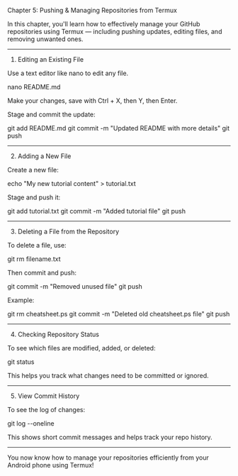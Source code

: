 Chapter 5: Pushing & Managing Repositories from Termux

In this chapter, you'll learn how to effectively manage your GitHub repositories using Termux — including pushing updates, editing files, and removing unwanted ones.


---

1. Editing an Existing File

Use a text editor like nano to edit any file.

nano README.md

Make your changes, save with Ctrl + X, then Y, then Enter.

Stage and commit the update:

git add README.md
git commit -m "Updated README with more details"
git push


---

2. Adding a New File

Create a new file:

echo "My new tutorial content" > tutorial.txt

Stage and push it:

git add tutorial.txt
git commit -m "Added tutorial file"
git push


---

3. Deleting a File from the Repository

To delete a file, use:

git rm filename.txt

Then commit and push:

git commit -m "Removed unused file"
git push

Example:

git rm cheatsheet.ps
git commit -m "Deleted old cheatsheet.ps file"
git push


---

4. Checking Repository Status

To see which files are modified, added, or deleted:

git status

This helps you track what changes need to be committed or ignored.


---

5. View Commit History

To see the log of changes:

git log --oneline

This shows short commit messages and helps track your repo history.


---

You now know how to manage your repositories efficiently from your Android phone using Termux!

